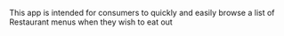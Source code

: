 This app is intended for consumers to quickly and easily browse a list of Restaurant menus when they wish to eat out